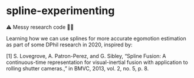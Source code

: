 # spline-experimenting
⚠️ Messy research code 👨‍🎓

Learning how we can use splines for more accurate egomotion estimation as part of some DPhil research in 2020, inspired by:

[1] S. Lovegrove, A. Patron-Perez, and G. Sibley, “Spline Fusion: A continuous-time representation for visual-inertial fusion with application to rolling shutter cameras.,” in BMVC, 2013, vol. 2, no. 5, p. 8.

